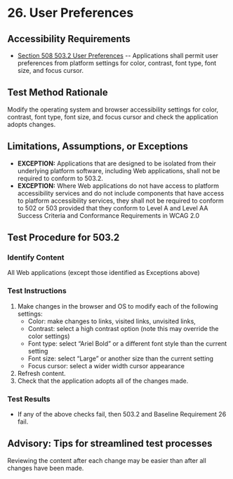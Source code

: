 # 26. User Preferences
## Accessibility Requirements
* [Section 508 503.2 User Preferences](https://www.access-board.gov/guidelines-and-standards/communications-and-it/about-the-ict-refresh/final-rule/text-of-the-standards-and-guidelines#503-applications) -- Applications shall permit user preferences from platform settings for color, contrast, font type, font size, and focus cursor.

## Test Method Rationale
Modify the operating system and browser accessibility settings for color, contrast, font type, font size, and focus cursor and check the application adopts changes.

## Limitations, Assumptions, or Exceptions
* **EXCEPTION:** Applications that are designed to be isolated from their underlying platform software, including Web applications, shall not be required to conform to 503.2.
* **EXCEPTION:** Where Web applications do not have access to platform accessibility services and do not include components that have access to platform accessibility services, they shall not be required to conform to 502 or 503 provided that they conform to Level A and Level AA Success Criteria and Conformance Requirements in WCAG 2.0 

## Test Procedure for 503.2 
### Identify Content
All Web applications (except those identified as Exceptions above)

### Test Instructions
1. Make changes in the browser and OS to modify each of the following settings:
    * Color: make changes to links, visited links, unvisited links, 
    * Contrast: select a high contrast option (note this may override the color settings)
    * Font type: select “Ariel Bold” or a different font style than the current setting
    * Font size: select “Large” or another size than the current setting
    * Focus cursor: select a wider width cursor appearance
2. Refresh content.
3. Check that the application adopts all of the changes made. 

### Test Results
* If any of the above checks fail, then 503.2 and Baseline Requirement 26 fail.

## Advisory: Tips for streamlined test processes
Reviewing the content after each change may be easier than after all changes have been made.
